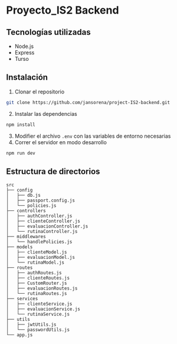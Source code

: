 # Proyecto_IS2 Backend

## Tecnologías utilizadas
- Node.js
- Express
- Turso

## Instalación

1. Clonar el repositorio
```bash
git clone https://github.com/jansorena/project-IS2-backend.git
```
2. Instalar las dependencias
```bash
npm install
```
3. Modifier el archivo `.env` con las variables de entorno necesarias
4. Correr el servidor en modo desarrollo
```bash 
npm run dev
```

## Estructura de directorios
```
src
├── config
│   ├── db.js
│   ├── passport.config.js
│   └── policies.js
├── controllers
│   ├── authController.js
│   ├── clienteController.js
│   ├── evaluacionController.js
│   └── rutinaController.js
├── middlewares
│   └── handlePolicies.js
├── models
│   ├── clienteModel.js
│   ├── evaluacionModel.js
│   └── rutinaModel.js
├── routes
│   ├── authRoutes.js
│   ├── clienteRoutes.js
│   ├── CustomRouter.js
│   ├── evaluacionRoutes.js
│   └── rutinaRoutes.js
├── services
│   ├── clienteService.js
│   ├── evaluacionService.js
│   └── rutinaService.js
├── utils
│   ├── jwtUtils.js
│   └── passwordUtils.js
└── app.js
```